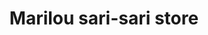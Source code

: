 ---
title: "Marilou sari-sari store"
url: /barangay-matayumtayum-lapaz-tarlac/marilou-sari-sari-store/
shop: Lebensmittel
---